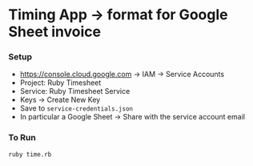 # Timing App -> format for Google Sheet invoice

### Setup

* https://console.cloud.google.com -> IAM -> Service Accounts
* Project: Ruby Timesheet
* Service: Ruby Timesheet Service
* Keys -> Create New Key
* Save to `service-credentials.json`
* In particular a Google Sheet -> Share with the service account email

### To Run
```
ruby time.rb
```
